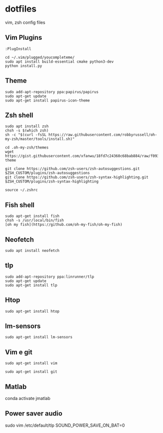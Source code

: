 # dotfiles
vim, zsh config files

## Vim Plugins
`
:PlugInstall 
`

```
cd ~/.vim/plugged/youcompleteme/
sudo apt install build-essential cmake python3-dev
python install.py
```


## Theme
```
sudo add-apt-repository ppa:papirus/papirus
sudo apt-get update
sudo apt-get install papirus-icon-theme
```

## Zsh shell
```
sudo apt install zsh
chsh -s $(which zsh)
sh -c "$(curl -fsSL https://raw.githubusercontent.com/robbyrussell/oh-my-zsh/master/tools/install.sh)"

cd .oh-my-zsh/themes
wget https://gist.githubusercontent.com/xfanwu/18fd7c24360c68bab884/raw/f09340ac2b0ca790b6059695de0873da8ca0c5e5/xxf.zsh-theme

git clone https://github.com/zsh-users/zsh-autosuggestions.git $ZSH_CUSTOM/plugins/zsh-autosuggestions
git clone https://github.com/zsh-users/zsh-syntax-highlighting.git $ZSH_CUSTOM/plugins/zsh-syntax-highlighting

source ~/.zshrc
```

## Fish shell
```
sudo apt-get install fish
chsh -s /usr/local/bin/fish
[oh my fish](https://github.com/oh-my-fish/oh-my-fish)
```
## Neofetch
```
sudo apt install neofetch
```
## tlp
```
sudo add-apt-repository ppa:linrunner/tlp
sudo apt-get update
sudo apt-get install tlp
```
## Htop
```
sudo apt-get install htop
```
## lm-sensors
```
sudo apt-get install lm-sensors
```
## Vim e git
```
sudo apt-get install vim

sudo apt-get install git
```

## Matlab

conda activate jmatlab

## Power saver audio
sudo vim /etc/default/tlp
SOUND_POWER_SAVE_ON_BAT=0
